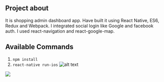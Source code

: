 ## Project about

It is shopping admin dashboard app.
Have built it using React Native, ES6, Redux and Webpack.
I integrated social login like Google and facebook auth.
I used react-navigation and react-google-map.

## Available Commands

1. `npm install`
2. `react-native run-ios`
![alt text](https://github.com/blue-sky0909/evendo/raw/src/assets/images/dashboard.ing?raw=true "Evendo")
<img src="https://github.com/blue-sky0909/evendo/raw/src/assets/images/dashboard.ing">
